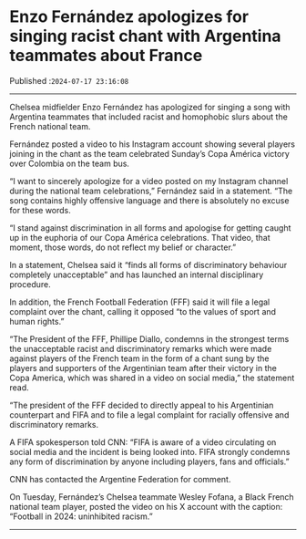 # Enzo Fernández apologizes for singing racist chant with Argentina teammates about France

Published :`2024-07-17 23:16:08`

---

Chelsea midfielder Enzo Fernández has apologized for singing a song with Argentina teammates that included racist and homophobic slurs about the French national team.

Fernández posted a video to his Instagram account showing several players joining in the chant as the team celebrated Sunday’s Copa América victory over Colombia on the team bus.

“I want to sincerely apologize for a video posted on my Instagram channel during the national team celebrations,” Fernández said in a statement. “The song contains highly offensive language and there is absolutely no excuse for these words.

“I stand against discrimination in all forms and apologise for getting caught up in the euphoria of our Copa América celebrations. That video, that moment, those words, do not reflect my belief or character.”

In a statement, Chelsea said it “finds all forms of discriminatory behaviour completely unacceptable” and has launched an internal disciplinary procedure.

In addition, the French Football Federation (FFF) said it will file a legal complaint over the chant, calling it opposed “to the values ​​of sport and human rights.”

“The President of the FFF, Phillipe Diallo, condemns in the strongest terms the unacceptable racist and discriminatory remarks which were made against players of the French team in the form of a chant sung by the players and supporters of the Argentinian team after their victory in the Copa America, which was shared in a video on social media,” the statement read.

“The president of the FFF decided to directly appeal to his Argentinian counterpart and FIFA and to file a legal complaint for racially offensive and discriminatory remarks.

A FIFA spokesperson told CNN: “FIFA is aware of a video circulating on social media and the incident is being looked into. FIFA strongly condemns any form of discrimination by anyone including players, fans and officials.”

CNN has contacted the Argentine Federation for comment.

On Tuesday, Fernández’s Chelsea teammate Wesley Fofana, a Black French national team player, posted the video on his X account with the caption: “Football in 2024: uninhibited racism.”

---

